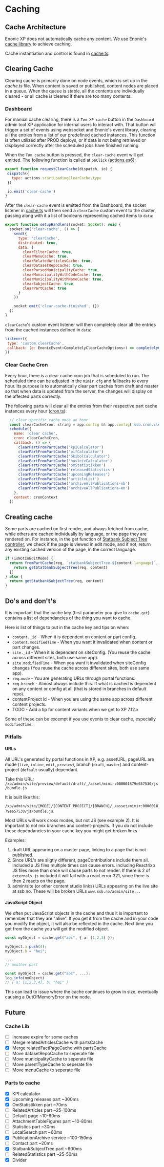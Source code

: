 # Caching
## Cache Architecture
Enonic XP does not automatically cache any content. We use Enonic's [cache library](https://developer.enonic.com/docs/cache-library/master) to achieve caching.

Cache instantiation and control is found in [cache.ts](/src/main/resources/lib/ssb/cache/cache.ts).

## Clearing Cache
Clearing cache is primarily done on node events, which is set up in the *cache.ts* file. When content is saved or published, content nodes are placed in a queue. When the queue is stable, all the contents are individually cleared - or all cache is cleared if there are too many contents.
### Dashboard
For manual cache clearing, there is a `Tøm XP cache` button in the `Dashboard` admin tool XP application for internal users to interact with. That button will trigger a set of events using websocket and Enonic's event library, clearing all the entries from a list of our predefined cached instances. This function is often utilized after PROD deploys, or if data is not being retrieved or displayed correctly after the scheduled jobs have finished running.

When the `Tøm cache` button is pressed, the `clear-cache` event will get emitted. The following function is called at `onClick`
([actions.es6](src/main/resources/react4xp/dashboard/containers/HomePage/actions.es6)):
 ```javascript
 export function requestClearCache(dispatch, io) {
  dispatch({
    type: actions.startLoadingClearCache.type
  })

  io.emit('clear-cache')
}
 ```

After the `clear-cache` event is emitted from the Dashboard, the socket listener in [cache.ts](src/main/resources/lib/ssb/cache/cache.ts) will then send a `clearCache` custom event to the cluster, passing along with it a list of booleans representing cached items to `data`:
```javascript
export function setupHandlers(socket: Socket): void {
  socket.on('clear-cache', () => {
    send({
      type: 'clearCache',
      distributed: true,
      data: {
        clearFilterCache: true,
        clearMenuCache: true,
        clearRelatedArticlesCache: true,
        clearDatasetRepoCache: true,
        clearParsedMunicipalityCache: true,
        clearMunicipalityWithCodeCache: true,
        clearMunicipalityWithNameCache: true,
        clearSubjectCache: true,
        clearPartCache: true
      }
    })

    socket.emit('clear-cache-finished', {})
  })
}
  ```

`clearCache`'s custom event listener will then completely clear all the entries from the cached instances defined in `data`:
 ```javascript
listener({
  type: 'custom.clearCache',
  callback: (e: EnonicEvent<CompletelyClearCacheOptions>) => completelyClearCache(e.data)
})
 ```

### Clear Cache Cron
Every hour, there is a clear cache cron job that is scheduled to run. The scheduled time can be adjusted in the `mimir.cfg` and fallbacks to every hour. Its purpose is to automatically clear part caches from draft and master so that when data is updated from the server, the changes will display on the affected parts correctly.

The following parts will clear all the entries from their respective part cache instances every hour ([cron.ts](src/main/resources/lib/ssb/cron/cron.ts)):

```javascript
  // clear specific cache once an hour
  const clearCacheCron: string = app.config && app.config['ssb.cron.clearCacheCron'] ? app.config['ssb.cron.clearCacheCron'] : '01 * * * *'
  schedule({
    name: 'clear cache',
    cron: clearCacheCron,
    callback: () => {
      clearPartFromPartCache('kpiCalculator')
      clearPartFromPartCache('pifCalculator')
      clearPartFromPartCache('bkibolCalculator')
      clearPartFromPartCache('husleieCalculator')
      clearPartFromPartCache('omStatistikken')
      clearPartFromPartCache('releasedStatistics')
      clearPartFromPartCache('upcomingReleases')
      clearPartFromPartCache('articleList')
      clearPartFromPartCache('archiveAllPublications-nb')
      clearPartFromPartCache('archiveAllPublications-en')
    },
    context: cronContext
  })
 ```
## Creating cache
Some parts are cached on first render, and always fetched from cache, while others are cached individually by language, or the page they are rendered on. For instance, in the get function of [Statbank Subject Tree controller](/src/main/resources/site/parts/statbankSubjectTree/statbankSubjectTree.ts), we check if the page is viewed in edit mode, and if not, return any existing cached version of the page, in the correct language. 

```javascript
if (isNotInEditMode) {
  return fromPartCache(req, `statbankSubjectTree-${content.language}`, () => {
    return getStatbankSubjectTree(req, content)
  })
} else {
  return getStatbankSubjectTree(req, content)
}
  ```


## Do's and don't's
It is important that the cache key (first parameter you give to `cache.get`) contains a list of dependancies of the thing you want to cache.

Here is list of things to put in the cache key and tips on when:

* `content._id` - When it is dependent on content or part config.
* `content.modifiedTime` - When you want it invalidated when content or part changes.
* `site._id` - When it is dependent on siteConfig. (You reuse the cache across different sites, both use same app).
* `site.modifiedTime` - When you want it invalidated when siteConfig changes (You reuse the cache across different sites, both use same app).
* `req.mode` - You are generating URLs through portal functions.
* `req.branch` - Almost always include this. If what is cached is dependent on any content or config at all (that is stored in branches in default repo). 
* contentProject id - When you are using the same app across different content projects.
* TODO - Add a tip for content variants when we get to XP 7.12.x


Some of these can be excempt if you use events to clear cache, especially `modifiedTime`.


### Pitfalls
#### URLs
All URL's generated by portal functions in XP, e.g. assetURL, pageURL are mode (`live`, `inline`, `edit`, `preview`), branch (`draft`, `master`) and content-project (`default` usually) dependant. 

Take this URL:
`/xp/admin/site/preview/default/draft/_/asset/mimir:000001879e657530/js/bundle.js`

It is built like this:

`/xp/admin/site/[MODE]/[CONTENT_PROJECT]/[BRANCH]/_/asset/mimir:000001879e657530/js/bundle.js`.

Most URLs will work cross modes, but not JS (see example 2). It is important to not mix branches and content-projects. If you do not include these dependancies in your cache key you might get broken links.

Examples:
1. draft URL appearing on a master page, linking to a page that is not published.
2. Since URL's are sligtly different, pageContributions include them all. Included a JS files multiple times can cause errors. Including React4xp JS files more than once will cause parts to not render. If there is 2 of `externals.js` included it will fail with a react error 321, since there is then 2 reacts on the page.
3. admin/site (or other content studio links) URLs appearing on the live site at ssb.no. These will be broken URLs 
`www.ssb.no/admin/site...`

#### JavaScript Object

We often put JavaScript objects in the cache and thus it is important to remember that they are "alive". If you get it from the cache and in your code you modify the object, it will also be reflected in the cache. Next time you get from the cache you will get the modified object.

```typescript
const myObject = cache.get("abc", { a: [1,2,3] });

myObject.a.push(4);
myObject.b = "hei";

....
// another part

const myObject = cache.get("abc", ...);
log.info(myObject)
// { a: [1,2,3,4], b: "hei" }

```

This can lead to issue where the cache continues to grow in size, eventually causing a OutOfMemoryError on the node. 


## Future  
### Cache Lib
- [ ] Increase expire for some caches
- [ ] Merge relatedArticlesCache with partsCache
- [x] Merge relatedFactPageCache with partsCache
- [ ] Move datasetRepoCache to seperate file
- [ ] Move municipalityCache to seperate file
- [ ] Move parentTypeCache to seperate file
- [ ] Move menuCache to seperate file
### Parts to cache
- [x] KPI calculator
- [x] Upcoming releases part ~300ms  
- [x] OmStatistikken part ~70ms  
- [ ] RelatedArticles part ~25-100ms  
- [ ] Default page ~10-60ms  
- [ ] AttachmentTableFigures part ~10-80ms  
- [ ] Statistics part ~30ms  
- [ ] LocalSearch part ~60ms  
- [x] PublicationArchive service ~100-150ms  
- [ ] Contact part ~20ms  
- [x] StatbankSubjectTree part ~600ms  
- [ ] RelatedStatistics part ~25-50ms  
- [x] Divider
